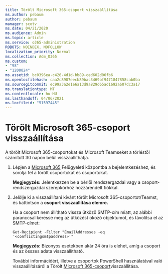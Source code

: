 ```yaml
---
title: Törölt Microsoft 365-csoport visszaállítása
ms.author: pebaum
author: pebaum
manager: scotv
ms.date: 04/21/2020
ms.audience: Admin
ms.topic: article
ms.service: o365-administration
ROBOTS: NOINDEX, NOFOLLOW
localization_priority: Normal
ms.collection: Adm_O365
ms.custom:
- "98"
- "1200024"
ms.assetid: bc0396ea-c426-4d1d-bb89-ced602d06fb6
ms.openlocfilehash: caa2c8987eecb89bac3469bf9471847858cab0ba
ms.sourcegitcommit: ec99a3a2e1e6a13d9a829d65ad1692a607dc3a17
ms.translationtype: MT
ms.contentlocale: hu-HU
ms.lasthandoff: 04/06/2021
ms.locfileid: "51597445"
---
```

# <a name="restore-a-deleted-microsoft-365-group"></a>Törölt Microsoft 365-csoport visszaállítása

A törölt Microsoft 365-csoportokat és Microsoft Teamseket a törléstől számított 30 napon belül visszaállíthatja.

1. Lépjen a [Microsoft 365](https://aka.ms/RestoreDeletedGroup) Felügyeleti központba a bejelentkezéshez, és sorolja fel a törölt csoportokat és csoportokat.

    **Megjegyzés:** Jelentkezzen be a bérlői rendszergazdai vagy a csoport-rendszergazdai szerepkörhöz hozzárendelt fiókkal.

1. Jelölje ki a visszaállítani kívánt törölt Microsoft 365-csoportot/Teamst, és kattintson a **csoport visszaállítása elemre.**

    Ha a csoport nem állítható vissza ütköző SMTP-cím miatt, az alábbi paranccsal keresse meg az ütközést okozó objektumot, és távolítsa el az SMTP-címet:

    `Get-Recipient -Filter "EmailAddresses -eq '<conflictingsmtpaddress>'"`

    **Megjegyzés:** Bizonyos esetekben akár 24 óra is elehet, amíg a csoport és az összes adata visszaállítható.

    További információért, illetve a csoportok PowerShell használatával való visszaállításáról a Törölt [Microsoft 365-csoport](https://go.microsoft.com/fwlink/?linkid=867802)visszaállítása.